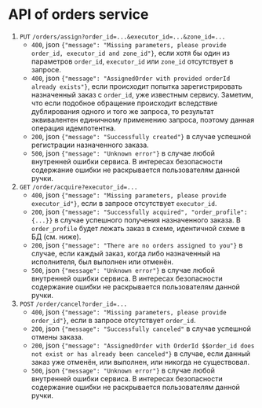 # API of orders service

1. `PUT` `/orders/assign?order_id=...&executor_id=...&zone_id=...`
   - `400`, json `{"message": "Missing parameters, please provide order_id, executor_id and zone_id"}`, если хотя бы один из параметров `order_id`, `executor_id` или `zone_id` отсутствует в запросе.
   - `400`, json `{"message": "AssignedOrder with provided orderId already exists"}`, если происходит попытка зарегистрировать назначенный заказ с `order_id`, уже известным сервису. Заметим, что если подобное обращение происходит вследствие дублирования одного и того же запроса, то результат эквивалентен единичному применению запроса, поэтому данная операция идемпотентна.
   - `200`, json `{"message": "Successfully created"}` в случае успешной регистрации назначенного заказа.
   - `500`, json `{"message": "Unknown error"}` в случае любой внутренней ошибки сервиса. В интересах безопасности содержание ошибки не раскрывается пользователям данной ручки.
2. `GET` `/order/acquire?executor_id=...`
   - `400`, json `{"message": "Missing parameters, please provide executor_id"}`, если в запросе отсутствует `executor_id`.
   - `200`, json `{"message": "Successfully acquired", "order_profile": {...}}` в случае успешного получения назначенного заказа. В `order_profile` будет лежать заказ в схеме, идентичной схеме в БД (см. ниже).
   - `200`, json `{"message": "There are no orders assigned to you"}` в случае, если каждый заказ, когда либо назначенный на исполнителя, был выполнен или отменён.
   - `500`, json `{"message": "Unknown error"}` в случае любой внутренней ошибки сервиса. В интересах безопасности содержание ошибки не раскрывается пользователям данной ручки.
3. `POST` `/order/cancel?order_id=...`
   - `400`, json `{"message": "Missing parameters, please provide order_id"}`, если в запросе отсутствует `order_id`.
   - `200`, json `{"message": "Successfully canceled"` в случае успешной отмены заказа.
   - `200`, json `{"message": "AssignedOrder with OrderId $$order_id does not exist or has already been canceled"}` в случае, если данный заказ уже отменён, или выполнен, или никогда не существовал.
   - `500`, json `{"message": "Unknown error"}` в случае любой внутренней ошибки сервиса. В интересах безопасности содержание ошибки не раскрывается пользователям данной ручки.
